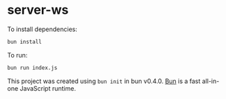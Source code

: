 # server-ws

To install dependencies:

```bash
bun install
```

To run:

```bash
bun run index.js
```

This project was created using `bun init` in bun v0.4.0. [Bun](https://bun.sh) is a fast all-in-one JavaScript runtime.
